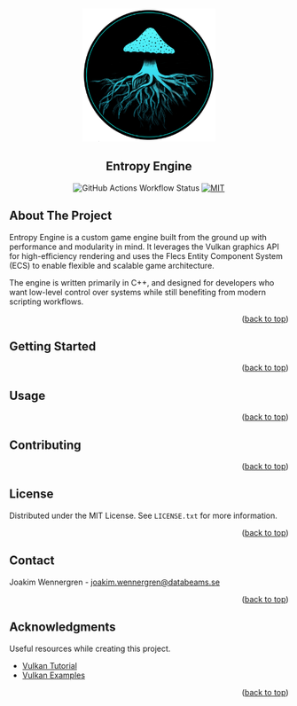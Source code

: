 <a id="readme-top"></a>

<!-- PROJECT LOGO -->
<br />
<div align="center">
  <a href="https://github.com/joakimwennergren/EntropyEngine">
    <img src="https://github.com/joakimwennergren/EntropyEngine/blob/main/.github/images/entropy.png" alt="Logo" width="240" height="240">
  </a>
<h2>Entropy Engine</h2>

![GitHub Actions Workflow Status](https://img.shields.io/github/actions/workflow/status/joakimwennergren/EntropyEngine/cmake-multi-platform.yml?branch=main&style=for-the-badge)
[![MIT](https://img.shields.io/badge/license-MIT-blue.svg?style=for-the-badge)](https://github.com/joakimwennergren/EntropyEngine/blob/main/LICENSE.txt)
</div>

<!-- ABOUT THE PROJECT -->

## About The Project

Entropy Engine is a custom game engine built from the ground up with performance and modularity in mind. It leverages the Vulkan graphics API for high-efficiency rendering and uses the Flecs Entity Component System (ECS) to enable flexible and scalable game architecture.

The engine is written primarily in C++, and designed for developers who want low-level control over systems while still benefiting from modern scripting workflows.

<p align="right">(<a href="#readme-top">back to top</a>)</p>

## Getting Started

<p align="right">(<a href="#readme-top">back to top</a>)</p>

<!-- USAGE EXAMPLES -->

## Usage

<p align="right">(<a href="#readme-top">back to top</a>)</p>

<!-- CONTRIBUTING -->

## Contributing

<p align="right">(<a href="#readme-top">back to top</a>)</p>

<!-- LICENSE -->

## License

Distributed under the MIT License. See `LICENSE.txt` for more information.

<p align="right">(<a href="#readme-top">back to top</a>)</p>

<!-- CONTACT -->

## Contact

Joakim Wennergren - joakim.wennergren@databeams.se

<p align="right">(<a href="#readme-top">back to top</a>)</p>

<!-- ACKNOWLEDGMENTS -->

## Acknowledgments

Useful resources while creating this project.

* [Vulkan Tutorial](https://vulkan-tutorial.com/)
* [Vulkan Examples](https://github.com/SaschaWillems/Vulkan)

<p align="right">(<a href="#readme-top">back to top</a>)</p>